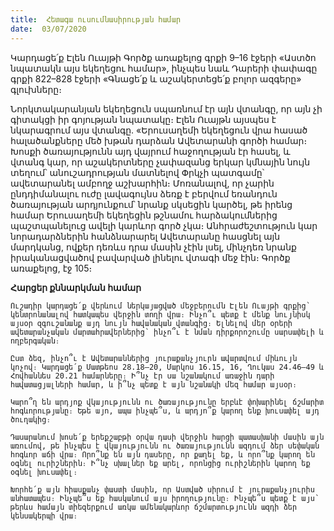 ```yaml
---
title:  Հետագա ուսումնասիրության համար
date:  03/07/2020
---
```


Կարդացե՛ք Էլեն Ուայթի Գործք առաքելոց գրքի 9–16 էջերի «Աստծո նպատակն այս եկեղեցու համար», ինչպես նաև Դարերի փափագը գրքի 822–828 էջերի «Գնացե՛ք և աշակերտեցե՛ք բոլոր ազգերը» գլուխները։

Նորկտակարանյան եկեղեցուն սպառնում էր այն վտանգը, որ այն չի գիտակցի իր գոյության նպատակը։ Էլեն Ուայթն այսպես է նկարագրում այս վտանգը. «Երուսաղեմի եկեղեցուն վրա հասած հալածանքները մեծ խթան դարձան Ավետարանի գործի համար։ Խոսքի ծառայությունն այդ վայրում հաջողության էր հասել, և վտանգ կար, որ աշակերտները չափազանց երկար կմնային նույն տեղում՝ անուշադրության մատնելով Փրկչի պատգամը՝ ավետարանել ամբողջ աշխարհին։ Մոռանալով, որ չարին ընդդիմանալու ուժը լավագույնս ձեռք է բերվում եռանդուն ծառայության արդյունքում՝ նրանք սկսեցին կարծել, թե իրենց համար Երուսաղեմի եկեղեցին թշնամու հարձակումներից պաշտպանելուց ավելի կարևոր գործ չկա։ Անհրաժեշտություն կար նորադարձներին հանձնարարել Ավետարանը հասցնել այն մարդկանց, ովքեր դեռևս դրա մասին չէին լսել, մինչդեռ նրանք իրականացվածով բավարված լինելու վտագի մեջ էին։ Գործք առաքելոց, էջ 105։

**Հարցեր քննարկման համար**

`Ուշադիր կարդացե՛ք վերևում ներկայացված մեջբերումն Էլեն Ուայթի գրքից՝ կենտրոնանալով հատկապես վերջին տողի վրա։ Ինչո՞ւ պետք է մենք նույնիսկ այսօր զգուշանանք այդ նույն հավանական վտանգից։ Ելնելով մեր օրերի ավետարանչական մարտահրավերներից՝ ինչո՞ւ է նման դիրքորոշումը սարսափելի և ողբերգական։`

`Ըստ ձեզ, ինչո՞ւ է Ավետարաններից յուրաքանչյուրն ավարտվում միևույն կոչով։ Կարդացե՛ք Մատթեոս 28.18–20, Մարկոս 16.15, 16, Ղուկաս 24.46–49 և Հովհաննես 20.21 համարները։ Ի՞նչ էր սա նշանակում առաջին դարի հավատացյալների համար, և ի՞նչ պետք է այն նշանակի մեզ համար այսօր։`

`Կարո՞ղ են արդյոք վկայությունն ու ծառայությունը երբևէ փոխարինել ճշմարիտ հոգևորությանը։ Եթե այո, ապա ինչպե՞ս, և արդյո՞ք կարող ենք խուսափել այդ ծուղակից։`

`Դասարանում խոսե՛ք երեքշաբթի օրվա դասի վերջին հարցի պատասխանի մասին այն առումով, թե ինչպես է վկայությունն ու ծառայությունն ազդում ձեր սեփական հոգևոր աճի վրա։ Որո՞նք են այն դասերը, որ քաղել եք, և որո՞նք կարող են օգնել ուրիշներին։ Ի՞նչ սխալներ եք արել, որոնցից ուրիշներին կարող եք օգնել խուսափել։`

`Խորհե՛ք այն հիասքանչ փաստի մասին, որ Աստված սիրում է յուրաքանչյուրիս անհատապես։ Ինչպե՞ս եք հասկանում այս իրողությունը։ Ինչպե՞ս պետք է այս՝ թերևս համայն տիեզերքում առկա ամենակարևոր ճշմարտությունն ազդի ձեր կենսակերպի վրա։`